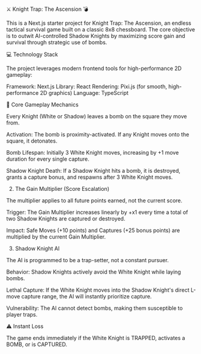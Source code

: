 ⚔️ Knight Trap: The Ascension 💣

This is a Next.js starter project for Knight Trap: The Ascension, an endless tactical survival game built on a classic 8x8 chessboard. The core objective is to outwit AI-controlled Shadow Knights by maximizing score gain and survival through strategic use of bombs.

💻 Technology Stack

The project leverages modern frontend tools for high-performance 2D gameplay:

Framework: Next.js
Library: React
Rendering: Pixi.js (for smooth, high-performance 2D graphics)
Language: TypeScript

🎯 Core Gameplay Mechanics

Every Knight (White or Shadow) leaves a bomb on the square they move from.

Activation: The bomb is proximity-activated. If any Knight moves onto the square, it detonates.

Bomb Lifespan: Initially 3 White Knight moves, increasing by +1 move duration for every single capture.

Shadow Knight Death: If a Shadow Knight hits a bomb, it is destroyed, grants a capture bonus, and respawns after 3 White Knight moves.

2. The Gain Multiplier (Score Escalation)

The multiplier applies to all future points earned, not the current score.

Trigger: The Gain Multiplier increases linearly by +x1 every time a total of two Shadow Knights are captured or destroyed.

Impact: Safe Moves (+10 points) and Captures (+25 bonus points) are multiplied by the current Gain Multiplier.

3. Shadow Knight AI

The AI is programmed to be a trap-setter, not a constant pursuer.

Behavior: Shadow Knights actively avoid the White Knight while laying bombs.

Lethal Capture: If the White Knight moves into the Shadow Knight's direct L-move capture range, the AI will instantly prioritize capture.

Vulnerability: The AI cannot detect bombs, making them susceptible to player traps.

⚠️ Instant Loss

The game ends immediately if the White Knight is TRAPPED, activates a BOMB, or is CAPTURED.